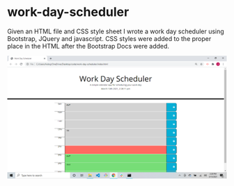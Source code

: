 # work-day-scheduler

Given an HTML file and CSS style sheet I wrote a work day scheduler using Bootstrap, JQuery and javascript. CSS styles were added to the proper place in the HTML after the Bootstrap Docs were added.

<img src="./assets/images/screenshot.png"></img>